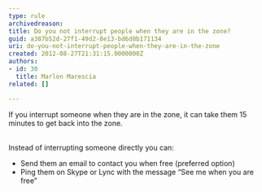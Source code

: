 ```yaml
---
type: rule
archivedreason: 
title: Do you not interrupt people when they are in the zone?
guid: a387b52d-27f1-49d2-8e13-bd6d8b171134
uri: do-you-not-interrupt-people-when-they-are-in-the-zone
created: 2012-08-27T21:31:15.0000000Z
authors:
- id: 30
  title: Marlon Marescia
related: []

---
```



If you interrupt someone when they are in the zone, it can take them 15 minutes to get back into the zone.
<br><excerpt class='endintro'></excerpt><br>
<p>Instead of interrupting someone directly you can&#58;</p>
<ul><li>Send them an email to contact you when free (preferred option)</li>
<li>Ping them on Skype or Lync with the message “See me when you are free” </li></ul>


